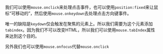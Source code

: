 
我们可以使用`mouse.onclick`来处理点击事件，也可以使用`position:fixed`来让鼠标“可移动的”，然后使用`mouse.onkeydown`去处理点击方向键事件。

唯一的缺陷是`keydown`仅会触发在聚焦的元素上。所以我们需要为这个元素添加`tabindex`。因为我们不可以改变HTML，所以我们可以使用`mouse.tabIndex`属性来达到这个目的。

另外我们也可以使用`mouse.onfocus`代替`mouse.onclick`
